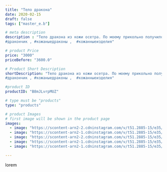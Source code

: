 ```yaml
---
title: "Тело дракона"
date: 2020-02-15
draft: false
tags: ["master_e.b"]

# meta description
description : "Тело дракона из кожи осетра. По моему прикольно получилось.
#дракончик , #кожаныедраконы ,  #кожанныеизделия"

# product Price
price: "3000"
priceBefore: "3600.0"

# Product Short Description
shortDescription: "Тело дракона из кожи осетра. По моему прикольно получилось.
#дракончик , #кожаныедраконы ,  #кожанныеизделия"

#product ID
productID: "B8mJLvrpMUZ"

# type must be "products"
type: "products"

# product Images
# first image will be shown in the product page
images:
  - image: "https://scontent-arn2-2.cdninstagram.com/v/t51.2885-15/e35/84817290_1065579213807785_8593507524399137752_n.jpg?se=7&tp=1&_nc_ht=scontent-arn2-2.cdninstagram.com&_nc_cat=105&_nc_ohc=1UdFWEdit_wAX8rG6fl&oh=9cbe3b7f77722a537396f0d74b309228&oe=606AFFA6&ig_cache_key=MjI0NDUyMTg1MDM5MDkzMDEwMQ%3D%3D.2"
  - image: "https://scontent-arn2-1.cdninstagram.com/v/t51.2885-15/e35/82211209_189197132184199_1161426915716061237_n.jpg?se=7&tp=1&_nc_ht=scontent-arn2-1.cdninstagram.com&_nc_cat=107&_nc_ohc=5Yr35YMwZJkAX_U1esp&oh=9b220b406316ce6a3d907f47eedeae9e&oe=606D3B13&ig_cache_key=MjI0NDUyMTg1MDM5OTExNTUxOA%3D%3D.2"
  - image: "https://scontent-arn2-2.cdninstagram.com/v/t51.2885-15/e35/84375534_2288020134829004_6685347507369074633_n.jpg?se=7&tp=1&_nc_ht=scontent-arn2-2.cdninstagram.com&_nc_cat=108&_nc_ohc=b8VRy0pm_hkAX8RlyVg&oh=5bcb7210d9c6e8a5c48fedd09e237616&oe=606C536E&ig_cache_key=MjI0NDUyMTg1MDM0ODkxNzUzMA%3D%3D.2"
  - image: "https://scontent-arn2-1.cdninstagram.com/v/t51.2885-15/e35/84330367_101665418054022_8596161525107937124_n.jpg?se=7&tp=1&_nc_ht=scontent-arn2-1.cdninstagram.com&_nc_cat=106&_nc_ohc=Lp1Ucl7o5RoAX_ZU3-o&oh=22050258c81818821b20b1a69aef38dc&oe=606B0346&ig_cache_key=MjI0NDUyMTg1MDMzMjIxMTE1Nw%3D%3D.2"
  - image: "https://scontent-arn2-1.cdninstagram.com/v/t51.2885-15/e35/84345608_1089693518041326_3649668703180610473_n.jpg?se=7&tp=1&_nc_ht=scontent-arn2-1.cdninstagram.com&_nc_cat=106&_nc_ohc=8MyaJt8eofMAX_CZFGY&oh=b29971d2bd114cdcc84c0270696e9294&oe=606B8245&ig_cache_key=MjI0NDUyMTg1MDM4MjUxNjM1Ng%3D%3D.2"

---
```

lorem
